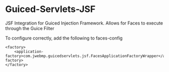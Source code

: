 # Guiced-Servlets-JSF

JSF Integration for Guiced Injection Framework. Allows for Faces to execute through the Guice Filter

To configure correctly, add the following to faces-config

```
<factory>
    <application-factory>com.jwebmp.guicedservlets.jsf.FacesApplicationFactoryWrapper</application-factory>
</factory>
```
